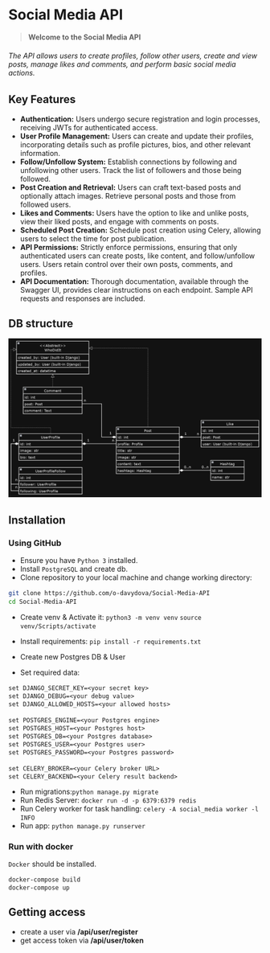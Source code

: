 # Social Media API
> **Welcome to the Social Media API** 

###### The API allows users to create profiles, follow other users, create and view posts, manage likes and comments, and perform basic social media actions.

## Key Features

* **Authentication:** Users undergo secure registration and login processes, receiving JWTs for authenticated access.
* **User Profile Management:** Users can create and update their profiles, incorporating details such as profile pictures, bios, and other relevant information.
* **Follow/Unfollow System:** Establish connections by following and unfollowing other users. Track the list of followers and those being followed.
* **Post Creation and Retrieval:** Users can craft text-based posts and optionally attach images. Retrieve personal posts and those from followed users.
* **Likes and Comments:** Users have the option to like and unlike posts, view their liked posts, and engage with comments on posts.
* **Scheduled Post Creation:** Schedule post creation using Celery, allowing users to select the time for post publication.
* **API Permissions:** Strictly enforce permissions, ensuring that only authenticated users can create posts, like content, and follow/unfollow users. Users retain control over their own posts, comments, and profiles.
* **API Documentation:** Thorough documentation, available through the Swagger UI, provides clear instructions on each endpoint. Sample API requests and responses are included.
## DB structure 

![DB structure](DB-structure.png)

## Installation
### Using GitHub

- Ensure you have `Python 3` installed.
- Install `PostgreSQL` and create db.
- Clone repository to your local machine and change working directory:

```bash
git clone https://github.com/o-davydova/Social-Media-API
cd Social-Media-API
```
- Create venv & Activate it:
`python3 -m venv venv`
`source venv/Scripts/activate`

- Install requirements:
`pip install -r requirements.txt`

- Create new Postgres DB & User
- Set required data:
```
set DJANGO_SECRET_KEY=<your secret key>
set DJANGO_DEBUG=<your debug value>
set DJANGO_ALLOWED_HOSTS=<your allowed hosts>

set POSTGRES_ENGINE=<your Postgres engine>
set POSTGRES_HOST=<your Postgres host>
set POSTGRES_DB=<your Postgres database>
set POSTGRES_USER=<your Postgres user>
set POSTGRES_PASSWORD=<your Postgres password>

set CELERY_BROKER=<your Celery broker URL>
set CELERY_BACKEND=<your Celery result backend>
```
- Run migrations:`python manage.py migrate`
- Run Redis Server: `docker run -d -p 6379:6379 redis`
- Run Celery worker for task handling: `celery -A social_media worker -l INFO`
- Run app: `python manage.py runserver`

### Run with docker

`Docker` should be installed.

```
docker-compose build
docker-compose up
```

## Getting access
- create a user via **/api/user/register**
- get access token via **/api/user/token**
